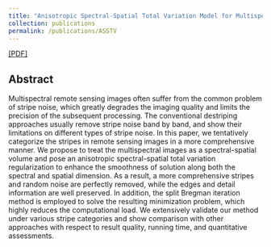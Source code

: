 ```yaml
---
title: "Anisotropic Spectral-Spatial Total Variation Model for Multispectral Remote Sensing Image Destriping"
collection: publications
permalink: /publications/ASSTV
---  
```

[[PDF]](https://owuchangyuo.github.io/files/ASSTV.pdf) 

## Abstract
Multispectral remote sensing images often suffer from the common problem of stripe noise, which greatly degrades the imaging quality and limits the precision of the subsequent processing. The conventional destriping approaches usually remove stripe noise band by band, and show their limitations on different types of stripe noise. In this paper, we tentatively categorize the stripes in remote sensing images in a more comprehensive manner. We propose to treat the multispectral images as a spectral-spatial volume and pose an anisotropic spectral-spatial total variation regularization to enhance the smoothness of solution along both the spectral and spatial dimension. As a result, a more comprehensive stripes and random noise are perfectly removed, while the edges and detail information are well preserved. In addition, the split Bregman iteration method is employed to solve the resulting minimization problem, which highly reduces the computational load. We extensively validate our method under various stripe categories and show comparison with other approaches with respect to result quality, running time, and quantitative assessments. 
